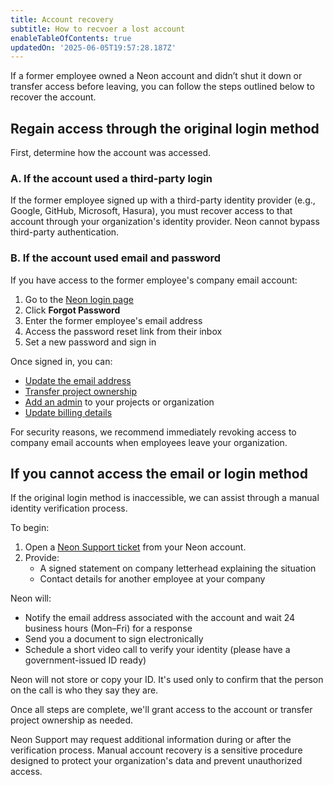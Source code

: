 ```yaml
---
title: Account recovery
subtitle: How to recvoer a lost account
enableTableOfContents: true
updatedOn: '2025-06-05T19:57:28.187Z'
---
```


If a former employee owned a Neon account and didn’t shut it down or transfer access before leaving, you can follow the steps outlined below to recover the account.

<Steps>

## Regain access through the original login method

First, determine how the account was accessed.

### A. If the account used a third-party login

If the former employee signed up with a third-party identity provider (e.g., Google, GitHub, Microsoft, Hasura), you must recover access to that account through your organization's identity provider. Neon cannot bypass third-party authentication.

### B. If the account used email and password

If you have access to the former employee's company email account:

1. Go to the [Neon login page](https://console.neon.tech/login)
2. Click **Forgot Password**
3. Enter the former employee's email address
4. Access the password reset link from their inbox
5. Set a new password and sign in

Once signed in, you can:

- [Update the email address](/docs/manage/accounts#update-personal-information)
- [Transfer project ownership](/docs/manage/orgs-project-transfer)
- [Add an admin](/docs/manage/orgs-manage#set-permissions) to your projects or organization
- [Update billing details](/docs/introduction/manage-billing)

<Admonition type="note">
For security reasons, we recommend immediately revoking access to company email accounts when employees leave your organization.
</Admonition>

## If you cannot access the email or login method

If the original login method is inaccessible, we can assist through a manual identity verification process.

To begin:

1. Open a [Neon Support ticket](https://console.neon.tech/app/projects?modal=support) from your Neon account.
2. Provide:
   - A signed statement on company letterhead explaining the situation
   - Contact details for another employee at your company

Neon will:

- Notify the email address associated with the account and wait 24 business hours (Mon–Fri) for a response
- Send you a document to sign electronically
- Schedule a short video call to verify your identity (please have a government-issued ID ready)

<Admonition type="info">
Neon will not store or copy your ID. It's used only to confirm that the person on the call is who they say they are.
</Admonition>

Once all steps are complete, we'll grant access to the account or transfer project ownership as needed.

<Admonition type="important">
Neon Support may request additional information during or after the verification process. Manual account recovery is a sensitive procedure designed to protect your organization's data and prevent unauthorized access.
</Admonition>

</Steps>

<NeedHelp />
